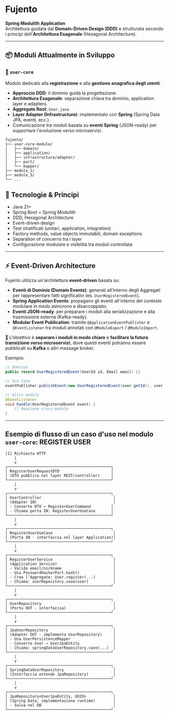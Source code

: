 # Fujento

**Spring Modulith Application**  
Architettura guidata dal **Domain-Driven Design (DDD)** e strutturata secondo i principi dell'**Architettura Esagonale** (Hexagonal Architecture).

---

## 📦 Moduli Attualmente in Sviluppo

### 🔹 `user-core`
Modulo dedicato alla **registrazione** e alla **gestione anagrafica degli utenti**.

- **Approccio DDD**: il dominio guida la progettazione.  
- **Architettura Esagonale**: separazione chiara tra dominio, application layer e adapters.
- **Aggregate Root**: `User.java`
- **Layer Adapter (Infrastructure)**: implementato con **Spring** (Spring Data JPA, eventi, ecc.).
- Comunicazione tra moduli basata su **eventi Spring** (JSON-ready) per supportare l'evoluzione verso microservizi.

```
fujento/
├── user-core-module/
│   ├── domain/
│   ├── application/
│   ├── infrastructure/adapter/
│   ├── port/
│   └── mapper/
├── module_2/
├── module_3/
└── ...
```

## 🧠 Tecnologie & Principi

- Java 21+
- Spring Boot + Spring Modulith
- DDD, Hexagonal Architecture
- Event-driven design
- Test stratificati (unitari, application, integration)
- Factory methods, value objects immutabili, domain exceptions
- Separation of concerns tra i layer
- Configurazione modulare e visibilità tra moduli controllata

---

## ⚡ Event-Driven Architecture

Fujento utilizza un'architettura **event-driven** basata su:

- **Eventi di Dominio (Domain Events)**: generati all’interno degli Aggregati per rappresentare fatti significativi (es. `UserRegisteredEvent`).
- **Spring Application Events**: propagano gli eventi all'interno del contesto modulare in modo asincrono e disaccoppiato.
- **Eventi JSON-ready**: per preparare i moduli alla serializzazione e alla trasmissione esterna (Kafka-ready).
- **Modular Event Publication**: tramite `@ApplicationEventPublisher` e `@EventListener` tra moduli annotati con `@ModuleExport` / `@ModuleImport`.

📌 L’obiettivo è **separare i moduli in modo chiaro** e **facilitare la futura transizione verso microservizi**, dove questi eventi potranno essere pubblicati su **Kafka** o altri message broker.

Esempio:

```java
// Dominio
public record UserRegisteredEvent(UserId id, Email email) {}

// Use Case
eventPublisher.publishEvent(new UserRegisteredEvent(user.getId(), user.getEmail()));

// Altro modulo
@EventListener
void handle(UserRegisteredEvent event) {
    // Reazione cross-modulo
}
```

---
## Esempio di flusso di un caso d'uso nel modulo `user-core`: REGISTER USER

```
[1] Richiesta HTTP
    |
    v
┌──────────────────────────────────────────────┐
│ RegisterUserRequestDTO                       │
│ (DTO pubblico nel layer REST/controller)     │
└──────────────────────────────────────────────┘
    |
    v
┌──────────────────────────────────────────────┐
│ UserController                                │
│ (Adapter IN)                                  │
│ - Converte DTO → RegisterUserCommand         │
│ - Chiama porta IN: RegisterUserUseCase       │
└──────────────────────────────────────────────┘
    |
    v
┌──────────────────────────────────────────────┐
│ RegisterUserUseCase                           │
│ (Porta IN - interfaccia nel layer Application)│
└──────────────────────────────────────────────┘
    |
    v
┌──────────────────────────────────────────────┐
│ RegisterUserService                           │
│ (Application Service)                         │
│ - Valida email/nickname                       │
│ - Usa PasswordHasherPort.hash()               │
│ - Crea l’Aggregate: User.register(...)        │
│ - Chiama: userRepository.save(user)           │
└──────────────────────────────────────────────┘
    |
    v
┌──────────────────────────────────────────────┐
│ UserRepository                                │
│ (Porta OUT - interfaccia)                     │
└──────────────────────────────────────────────┘
    |
    v
┌──────────────────────────────────────────────┐
│ JpaUserRepository                             │
│ (Adapter OUT - implementa UserRepository)     │
│ - Usa UserPersistenceMapper                   │
│ - Converte User → UserJpaEntity               │
│ - Chiama: springDataUserRepository.save(...)  │
└──────────────────────────────────────────────┘
    |
    v
┌──────────────────────────────────────────────┐
│ SpringDataUserRepository                      │
│ (Interfaccia estende JpaRepository)           │
└──────────────────────────────────────────────┘
    |
    v
┌──────────────────────────────────────────────┐
│ JpaRepository<UserJpaEntity, UUID>            │
│ (Spring Data, implementazione runtime)        │
│ - Salva nel DB                                │
└──────────────────────────────────────────────┘
```




